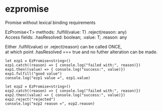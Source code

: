 # ezpromise
Promise without lexical binding requirements

EzPromise\<T\> methods: .fulfill(value: T)  .reject(reason: any)<br>
Access fields: .hasResolved: boolean; .value: T; .reason: any

Either .fulfill(value) or .reject(reason) can be called ONCE,<br>
at which point .hasResolved === true and no futher alteration can be made.

````
let ezp1 = EzPromise<string>()
ezp1.catch((reason) => { console.log("failed with:", reason)})
exp1.then((value) => { console.log("success:", value)})
exp1.fulfill("good value")
console.log("ezp1 value =", ezp1.value)

let ezp2 = EzPromise<string>()
ezp2.catch((reason) => { console.log("failed with:", reason)})
exp2.then((value) => { console.log("success:", value)})
exp2.reject("rejected")
console.log("ezp2 reason =", ezp2.reason)

````
